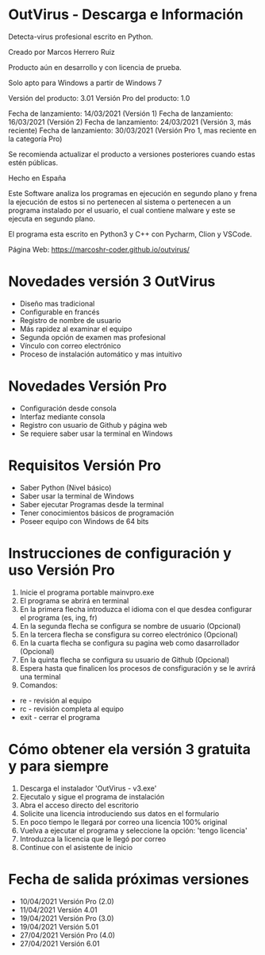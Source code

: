 # OutVirus - Descarga e Información
Detecta-virus profesional escrito en Python.


Creado por Marcos Herrero Ruiz

Producto aún en desarrollo y con licencia de prueba.


Solo apto para Windows a partir de Windows 7

Versión del producto: 3.01
Versión Pro del producto: 1.0

Fecha de lanzamiento: 14/03/2021 (Versión 1)
Fecha de lanzamiento: 16/03/2021 (Versión 2)
Fecha de lanzamiento: 24/03/2021 (Versión 3, más reciente)
Fecha de lanzamiento: 30/03/2021 (Versión Pro 1, mas reciente en la categoría Pro)

Se recomienda actualizar el producto a versiones posteriores cuando estas estén públicas.

Hecho en España



Este Software analiza los programas en ejecución en segundo plano y frena la ejecución de estos si no pertenecen al sistema
o pertenecen a un programa instalado por el usuario, el cual contiene malware y este se ejecuta en segundo plano.

El programa esta escrito en Python3 y C++ con Pycharm, Clion y VSCode.

Página Web: https://marcoshr-coder.github.io/outvirus/



# Novedades versión 3 OutVirus

- Diseño mas tradicional
- Configurable en francés
- Registro de nombre de usuario
- Más rapidez al examinar el equipo
- Segunda opción de examen mas profesional
- Vínculo con correo electrónico
- Proceso de instalación automático y mas intuitivo


# Novedades Versión Pro

- Configuración desde consola
- Interfaz mediante consola
- Registro con usuario de Github y página web
- Se requiere saber usar la terminal en Windows


# Requisitos Versión Pro

- Saber Python (Nivel básico)
- Saber usar la terminal de Windows
- Saber ejecutar Programas desde la terminal
- Tener conocimientos básicos de programación
- Poseer equipo con Windows de 64 bits


# Instrucciones de configuración y uso Versión Pro

1. Inicie el programa portable mainvpro.exe
2. El programa se abrirá en terminal
3. En la primera flecha introduzca el idioma con el que desdea configurar el programa (es, ing, fr)
4. En la segunda flecha se configura se nombre de usuario (Opcional)
5. En la tercera flecha se consfigura su correo electrónico (Opcional)
6. En la cuarta flecha se configura su pagina web como dasarrollador (Opcional)
7. En la quinta flecha se configura su usuario de Github (Opcional)
8. Espera hasta que finalicen los procesos de consfiguración y se le avrirá una terminal
9. Comandos:
  - re - revisión al equipo
  - rc - revisión completa al equipo
  - exit - cerrar el programa


# Cómo obtener ela versión 3 gratuita y para siempre

1. Descarga el instalador 'OutVirus - v3.exe'
2. Ejecutalo y sigue el programa de instalación
3. Abra el acceso directo del escritorio
4. Solicite una licencia introduciendo sus datos en el formulario
5. En poco tiempo le llegará por correo una licencia 100% original
6. Vuelva a ejecutar el programa y seleccione la opción: 'tengo licencia'
7. Introduzca la licencia que le llegó por correo
8. Continue con el asistente de inicio


# Fecha de salida próximas versiones

- 10/04/2021 Versión Pro (2.0)
- 11/04/2021 Versión 4.01
- 19/04/2021 Versión Pro (3.0)
- 19/04/2021 Versión 5.01
- 27/04/2021 Versión Pro (4.0)
- 27/04/2021 Versión 6.01
